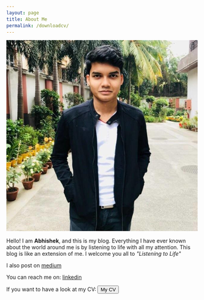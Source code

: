 ```yaml
---
layout: page
title: About Me
permalink: /downloadcv/
---
```


![](https://github.com/Abhiswain97/ListeningToLife/blob/master/images/download.png?raw=true)

Hello! I am <b>Abhishek</b>, and this is my blog.
Everything I have ever known about the world around me is by listening to life with all my attention. 
This blog is like an extension of me. I welcome you all to <i>"Listening to Life"</i> 

I also post on <a href="https://medium.com/@abhi08as.as">medium</a> 

You can reach me on: <a href="https://www.linkedin.com/in/abhishek-s-4a20819a/s">linkedin</a>

If you want to have a look at my CV: 
<a href="https://drive.google.com/file/d/1AcZeIC5-dOb0A8ZqCCrsTPdcouD9fMfi/view?usp=sharing" target="_blank">
  <button name="button">My CV</button>
</a>